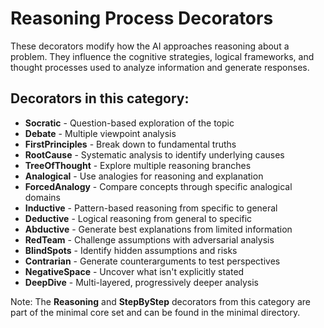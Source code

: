 # Reasoning Process Decorators

These decorators modify how the AI approaches reasoning about a problem. They influence the cognitive strategies, logical frameworks, and thought processes used to analyze information and generate responses.

## Decorators in this category:

- **Socratic** - Question-based exploration of the topic
- **Debate** - Multiple viewpoint analysis
- **FirstPrinciples** - Break down to fundamental truths
- **RootCause** - Systematic analysis to identify underlying causes
- **TreeOfThought** - Explore multiple reasoning branches
- **Analogical** - Use analogies for reasoning and explanation
- **ForcedAnalogy** - Compare concepts through specific analogical domains
- **Inductive** - Pattern-based reasoning from specific to general
- **Deductive** - Logical reasoning from general to specific
- **Abductive** - Generate best explanations from limited information
- **RedTeam** - Challenge assumptions with adversarial analysis
- **BlindSpots** - Identify hidden assumptions and risks
- **Contrarian** - Generate counterarguments to test perspectives
- **NegativeSpace** - Uncover what isn't explicitly stated
- **DeepDive** - Multi-layered, progressively deeper analysis

Note: The **Reasoning** and **StepByStep** decorators from this category are part of the minimal core set and can be found in the minimal directory.
